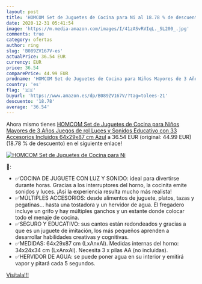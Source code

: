 ```yaml
---
layout: post
title: 'HOMCOM Set de Juguetes de Cocina para Ni al 18.78 % de descuento'
date: 2020-12-31 05:41:54
image: 'https://m.media-amazon.com/images/I/41zASvRVIqL._SL200_.jpg'
comments: true
category: ofertas
author: ring
slug: 'B089ZV167V-es'
actualPrice: 36.54 EUR
currency: EUR
price: 36.54
comparePrice: 44.99 EUR
prodname: 'HOMCOM Set de Juguetes de Cocina para Niños Mayores de 3 Años Juegos de rol Luces y Sonidos Educativo con 33 Accesorios Incluidos 64x29x87 cm Azul'
country: 'es'
flag: '🇪🇸'
buyurl: 'https://www.amazon.es/dp/B089ZV167V/?tag=tolees-21'
descuento: '18.78'
average: '36.54'
---
```


Ahora mismo tienes [HOMCOM Set de Juguetes de Cocina para Niños Mayores de 3 Años Juegos de rol Luces y Sonidos Educativo con 33 Accesorios Incluidos 64x29x87 cm Azul](https://www.amazon.es/dp/B089ZV167V/?tag=tolees-21) a 36.54 EUR (original: 44.99 EUR) (18.78 %  de descuento) en el siguiente enlace!

[![HOMCOM Set de Juguetes de Cocina para Ni](https://m.media-amazon.com/images/I/41zASvRVIqL._SL200_.jpg)](https://www.amazon.es/dp/B089ZV167V/?tag=tolees-21)

🔎:

- ✅COCINA DE JUGUETE CON LUZ Y SONIDO: ideal para divertirse durante horas. Gracias a los interruptores del horno, la cocinita emite sonidos y luces. ¡Así la experiencia resulta mucho más realista!
- ✅MÚLTIPLES ACCESORIOS: desde alimentos de juguete, platos, tazas y pegatinas… hasta una tostadora y un hervidor de agua. El fregadero incluye un grifo y hay múltiples ganchos y un estante donde colocar todo el menaje de cocina.
- ✅SEGURO Y EDUCATIVO: sus cantos están redondeados y gracias a que es un juguete de imitación, los más pequeños aprenden a desarrollar habilidades creativas y cognitivas.
- ✅MEDIDAS: 64x29x87 cm (LxAnxAl). Medidas internas del horno: 34x24x34 cm (LxAnxAl). Necesita 3 x pilas AA (no incluidas).
- ✅HERVIDOR DE AGUA: se puede poner agua en su interior y emitirá vapor y pitará cada 5 segundos.

[Visítala!!!](https://www.amazon.es/dp/B089ZV167V/?tag=tolees-21)
